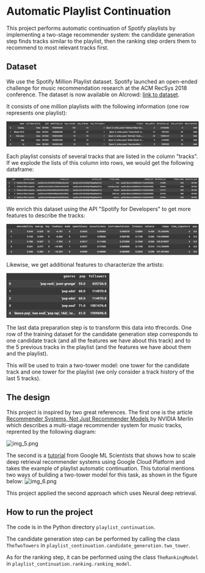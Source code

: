 # Automatic Playlist Continuation

This project performs automatic continuation of Spotify playlists by implementing a two-stage recommender system: the candidate generation step finds tracks similar to the playlist, then the ranking step orders them to recommend to most relevant tracks first.

## Dataset
We use the Spotify Million Playlist dataset. Spotify launched an open-ended challenge for music recommendation research at the ACM RecSys 2018 conference. The dataset is now available on AIcrowd: [link to dataset](https://www.aicrowd.com/challenges/spotify-million-playlist-dataset-challenge). 

It consists of one million playlists with the following information (one row represents one playlist):

![img.png](img/img.png)

Each playlist consists of several tracks that are listed in the column "tracks". If we explode the lists of this column into rows, we would get the following dataframe:

![img_1.png](img/img_1.png)

We enrich this dataset using the API "Spotify for Developers" to get more features to describe the tracks:

![img_2.png](img/img_2.png)

Likewise, we get additional features to characterize the artists:

<img src=img_4.png width="270"/>

The last data preparation step is to transform this data into tfrecords. One row of the training dataset for the candidate generation step corresponds to one candidate track (and all the features we have about this track) and to the 5 previous tracks in the playlist (and the features we have about them and the playlist). 

This will be used to train a two-tower model: one tower for the candidate track and one tower for the playlist (we only consider a track history of the last 5 tracks).

## The design

This project is inspired by two great references. The first one is the article [Recommender Systems, Not Just Recommender Models
](https://medium.com/nvidia-merlin/recommender-systems-not-just-recommender-models-485c161c755e) by NVIDIA Merlin which describes a multi-stage recommender system for music tracks, reprented by the following diagram:

![img_5.png](img/img_5.png "Source: Recommender Systems, Not Just Recommender Models
")

The second is a [tutorial](https://cloud.google.com/blog/products/ai-machine-learning/scaling-deep-retrieval-tensorflow-two-towers-architecture) from Google ML Scientists that shows how to scale deep retrieval recommender systems using Google Cloud Platform and takes the example of playlist automatic continuation. This tutorial mentions two ways of building a two-tower model for this task, as shown in the figure below:
![img_6.png](img/img_6.png "Source: Scaling deep retrieval with TensorFlow Recommenders and Vertex AI Matching Engine
")

This project applied the second approach which uses Neural deep retrieval.

## How to run the project

The code is in the Python directory `playlist_continuation`. 

The candidate generation step can be performed by calling the class `TheTwoTowers` in `playlist_continuation.candidate_generation.two_tower`. 

As for the ranking step, it can be performed using the class `TheRankingModel` in `playlist_continuation.ranking.ranking_model`. 


